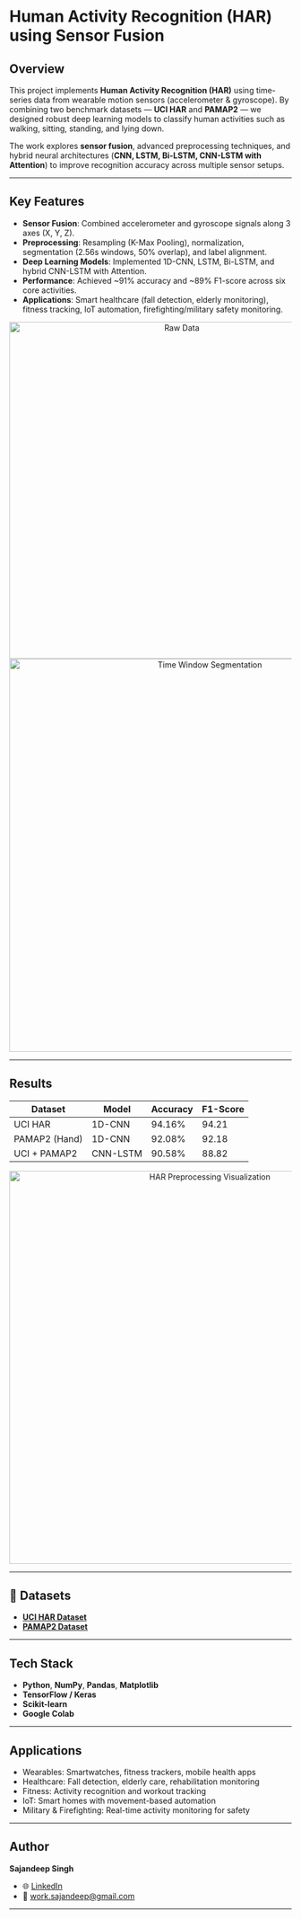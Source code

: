 # Human Activity Recognition (HAR) using Sensor Fusion  

## Overview  
This project implements **Human Activity Recognition (HAR)** using time-series data from wearable motion sensors (accelerometer & gyroscope). By combining two benchmark datasets — **UCI HAR** and **PAMAP2** — we designed robust deep learning models to classify human activities such as walking, sitting, standing, and lying down.  

The work explores **sensor fusion**, advanced preprocessing techniques, and hybrid neural architectures (**CNN, LSTM, Bi-LSTM, CNN-LSTM with Attention**) to improve recognition accuracy across multiple sensor setups.  

---

##  Key Features  
-  **Sensor Fusion**: Combined accelerometer and gyroscope signals along 3 axes (X, Y, Z).  
-  **Preprocessing**: Resampling (K-Max Pooling), normalization, segmentation (2.56s windows, 50% overlap), and label alignment.  
-  **Deep Learning Models**: Implemented 1D-CNN, LSTM, Bi-LSTM, and hybrid CNN-LSTM with Attention.  
-  **Performance**: Achieved ~91% accuracy and ~89% F1-score across six core activities.  
-  **Applications**: Smart healthcare (fall detection, elderly monitoring), fitness tracking, IoT automation, firefighting/military safety monitoring.
<p align="center">
  <img src="https://github.com/user-attachments/assets/fb1757e5-5b76-49a9-a77d-6f26e5e15858" alt="Raw Data" width="600"/>
  <img src="https://github.com/user-attachments/assets/8ad3ac5b-854c-4cce-ac3a-c16a84acf7b0" alt="Time Window Segmentation" width="700"/>
</p>




---

##  Results  
| Dataset        | Model       | Accuracy | F1-Score |
|----------------|------------|----------|----------|
| UCI HAR       | 1D-CNN     | 94.16%   | 94.21    |
| PAMAP2 (Hand) | 1D-CNN     | 92.08%   | 92.18    |
| UCI + PAMAP2  | CNN-LSTM   | 90.58%   | 88.82    |

<p align="center">
  <img src="https://github.com/user-attachments/assets/aaaaab0d-fd74-4448-9d69-3b133b98ec1d" alt="HAR Preprocessing Visualization" width="700"/>
</p>



---

## 📂 Datasets  
- **[UCI HAR Dataset](https://archive.ics.uci.edu/dataset/240/human+activity+recognition+using+smartphones)**  
- **[PAMAP2 Dataset](https://archive.ics.uci.edu/dataset/231/pamap2+physical+activity+monitoring)**  

---

##  Tech Stack  
- **Python**, **NumPy**, **Pandas**, **Matplotlib**  
- **TensorFlow / Keras**  
- **Scikit-learn**  
- **Google Colab**  

---

##  Applications  
-  Wearables: Smartwatches, fitness trackers, mobile health apps  
-  Healthcare: Fall detection, elderly care, rehabilitation monitoring  
-  Fitness: Activity recognition and workout tracking  
-  IoT: Smart homes with movement-based automation  
-  Military & Firefighting: Real-time activity monitoring for safety  

---

##  Author  
**Sajandeep Singh**  
- 🌐 [LinkedIn](www.linkedin.com/in/sajandeep9812)  
- 📧 work.sajandeep@gmail.com  

---

